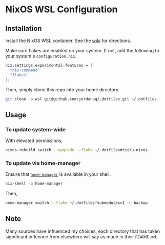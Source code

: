 # NixOS WSL Configuration

## Installation

Install the NixOS WSL container. See the [wiki](https://wiki.nixos.org/wiki/WSL) for directions.

Make sure flakes are enabled on your system. If not, add the following to your system's `configuration.nix`.

```nix
nix.settings.experimental-features = [
  "nix-command"
  "flakes"
];
```

Then, simply clone this repo into your home directory.

```bash
git clone -b wsl git@github.com:jordanaq/.dotfiles.git ~/.dotfiles
```

## Usage

### To update system-wide

With elevated permissions,

```bash
nixos-rebuild switch --upgrade --flake ~/.dotfiles#tsiru-nixos
```

### To update via home-manager

Ensure that [`home-manager`](https://github.com/nix-community/home-manager) is available in your shell.

```bash
nix-shell -p home-manager
```

Then,

```bash
home-manager switch --flake ~/.dotfiles?submodules=1 -b backup
```

## Note

Many sources have influenced my choices, each directory that has taken significant influence from elsewhere will say as much in their `README.md`.
